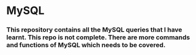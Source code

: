 # MySQL

### This repository contains all the MySQL queries that I have learnt. This repo is not complete. There are more commands and functions of MySQL which needs to be covered.